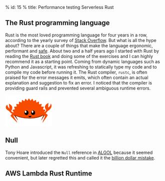 % id: 15
% title: Performance testing Serverless Rust

## The Rust programming language

Rust is the most loved programming language for four years in a row, according to the yearly survey of [Stack Overflow](https://survey.stackoverflow.co/2023/). But what is all the hype about? There are a couple of things that make the language ergonomic, performant and [safe](https://doc.rust-lang.org/nomicon/meet-safe-and-unsafe.html). About two and a half years ago I started with Rust by reading the [Rust book](https://doc.rust-lang.org/book/) and doing some of the exercises and I can highly recommend it as a starting point. Coming from dynamic languages such as Python and Javascript, it was refreshing to statically type my code and to compile my code before running it. The Rust compiler, `rustc`, is often praised for the error messages it emits, which often contain an actual explanation and suggestion to fix an error. I noticed that the compiler is providing guard rails and prevented several ambiguous runtime errors.

<img src="../assets/images/rustacean-flat-happy.svg" alt="rust logo" width="150"/>

## Null

Tony Hoare introduced the `Null` reference in [ALGOL](https://en.wikipedia.org/wiki/ALGOL) because it seemed convenient, but later regretted this and called it the [billion dollar mistake](https://www.infoq.com/presentations/Null-References-The-Billion-Dollar-Mistake-Tony-Hoare/?ref=hackernoon.com).

## AWS Lambda Rust Runtime
